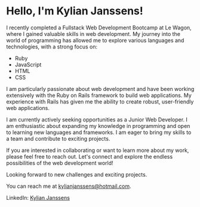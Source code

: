 # Hello, I'm Kylian Janssens!

I recently completed a Fullstack Web Development Bootcamp at Le Wagon, where I gained valuable skills in web development. My journey into the world of programming has allowed me to explore various languages and technologies, with a strong focus on:

- Ruby
- JavaScript
- HTML
- CSS

I am particularly passionate about web development and have been working extensively with the Ruby on Rails framework to build web applications. My experience with Rails has given me the ability to create robust, user-friendly web applications.

I am currently actively seeking opportunities as a Junior Web Developer. I am enthusiastic about expanding my knowledge in programming and open to learning new languages and frameworks. I am eager to bring my skills to a team and contribute to exciting projects.

If you are interested in collaborating or want to learn more about my work, please feel free to reach out. Let's connect and explore the endless possibilities of the web development world!

Looking forward to new challenges and exciting projects.

You can reach me at [kylianjanssens@hotmail.com](mailto:your_kylianjanssens@hotmail.com).

LinkedIn: [Kylian Janssens](https://www.linkedin.com/in/kylianjanssens/)
